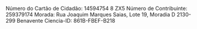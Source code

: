 Número do Cartão de Cidadão: 14594754 8 ZX5
Número de Contribuinte: 259379174
Morada: 
    Rua Joaquim Marques Saias, Lote 19, Moradia D
    2130-299 Benavente
Ciencia-ID: 861B-FBEF-B218

